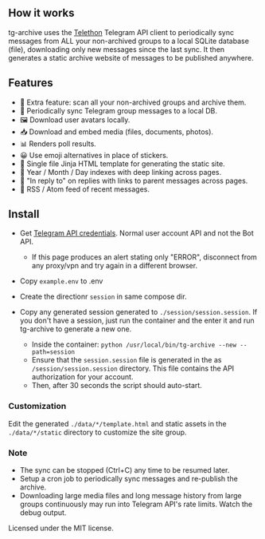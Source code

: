 ## How it works

tg-archive uses the [Telethon](https://github.com/LonamiWebs/Telethon) Telegram API client to periodically sync messages from ALL your non-archived groups to a local SQLite database (file), downloading only new messages since the last sync. It then generates a static archive website of messages to be published anywhere.

## Features

-   📁 Extra feature: scan all your non-archived groups and archive them.
-   🔄 Periodically sync Telegram group messages to a local DB.
-   🖼️ Download user avatars locally.
-   📥 Download and embed media (files, documents, photos).
-   📊 Renders poll results.
-   😀 Use emoji alternatives in place of stickers.
-   📝 Single file Jinja HTML template for generating the static site.
-   📅 Year / Month / Day indexes with deep linking across pages.
-   🔗 "In reply to" on replies with links to parent messages across pages.
-   📰 RSS / Atom feed of recent messages.

## Install

-   Get [Telegram API credentials](https://my.telegram.org/auth?to=apps). Normal user account API and not the Bot API.
    -   If this page produces an alert stating only "ERROR", disconnect from any proxy/vpn and try again in a different browser.
-   Copy `example.env` to .env
-   Create the directionr `session` in same compose dir.
-   Copy any generated session generated to `./session/session.session`. If you don't have a session, just run the container and the enter it and run tg-archive to generate a new one.

    -   Inside the container: `python /usr/local/bin/tg-archive --new --path=session`
    -   Ensure that the `session.session` file is generated in the as `/session/session.session` directory. This file contains the API authorization for your account.
    -   Then, after 30 seconds the script should auto-start.

### Customization

Edit the generated `./data/*/template.html` and static assets in the `./data/*/static` directory to customize the site group.

### Note

-   The sync can be stopped (Ctrl+C) any time to be resumed later.
-   Setup a cron job to periodically sync messages and re-publish the archive.
-   Downloading large media files and long message history from large groups continuously may run into Telegram API's rate limits. Watch the debug output.

Licensed under the MIT license.
